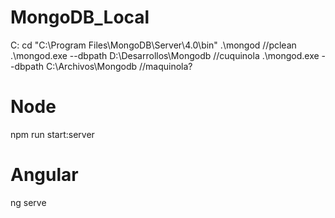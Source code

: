 # MongoDB_Local
C:
cd "C:\Program Files\MongoDB\Server\4.0\bin\"
.\mongod                                            //pclean
.\mongod.exe --dbpath D:\Desarrollos\Mongodb        //cuquinola
.\mongod.exe --dbpath C:\Archivos\Mongodb           //maquinola?

# Node
npm run start:server

# Angular
ng serve
